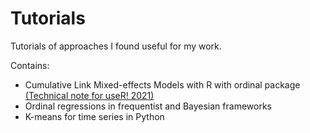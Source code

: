 # Tutorials
Tutorials of approaches I found useful for my work.

Contains:
- Cumulative Link Mixed-effects Models with R with ordinal package [(Technical note for useR! 2021)](https://user2021.r-project.org/participation/technical_notes/t186/technote/)
- Ordinal regressions in frequentist and Bayesian frameworks
- K-means for time series in Python

